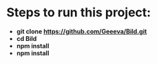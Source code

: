 # Steps to run this project: 

- **git clone https://github.com/Geeeva/Bild.git**
- **cd Bild**
- **npm install**
- **npm install**